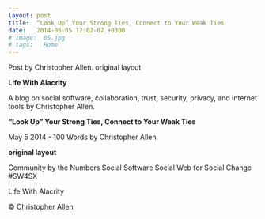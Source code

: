 ```yaml
---
layout: post
title:  “Look Up” Your Strong Ties, Connect to Your Weak Ties
date:   2014-05-05 12:02-07 +0300
# image:  05.jpg
# tags:   Home
---
```


Post by Christopher Allen. original layout


**Life With Alacrity**

A blog on social software, collaboration, trust, security, privacy, and internet tools by Christopher Allen.

**“Look Up” Your Strong Ties, Connect to Your Weak Ties**

May 5 2014 - 100 Words
by Christopher Allen

**original layout**

Community by the Numbers Social Software Social Web for Social Change #SW4SX

Life With Alacrity

© Christopher Allen
